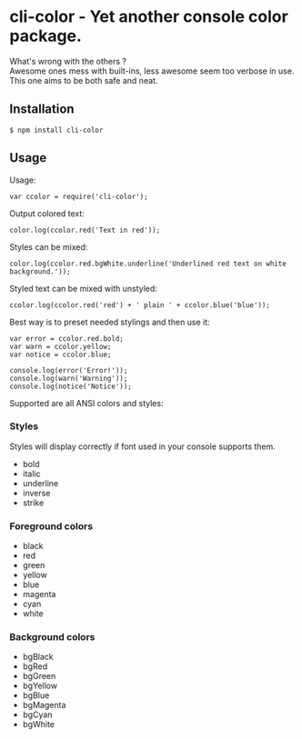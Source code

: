 # cli-color - Yet another console color package.

What's wrong with the others ?  
Awesome ones mess with built-ins, less awesome seem too verbose in use. This one aims to be both safe and neat.

## Installation

	$ npm install cli-color

## Usage

Usage:

	var ccolor = require('cli-color');

Output colored text:

	color.log(ccolor.red('Text in red'));

Styles can be mixed:

	color.log(ccolor.red.bgWhite.underline('Underlined red text on white background.'));

Styled text can be mixed with unstyled:

	ccolor.log(ccolor.red('red') + ' plain ' + ccolor.blue('blue'));

Best way is to preset needed stylings and then use it:

	var error = ccolor.red.bold;
	var warn = ccolor.yellow;
	var notice = ccolor.blue;

	console.log(error('Error!'));
	console.log(warn('Warning'));
	console.log(notice('Notice'));


Supported are all ANSI colors and styles:

### Styles

Styles will display correctly if font used in your console supports them.

* bold
* italic
* underline
* inverse
* strike

### Foreground colors

* black
* red
* green
* yellow
* blue
* magenta
* cyan
* white

### Background colors

* bgBlack
* bgRed
* bgGreen
* bgYellow
* bgBlue
* bgMagenta
* bgCyan
* bgWhite
